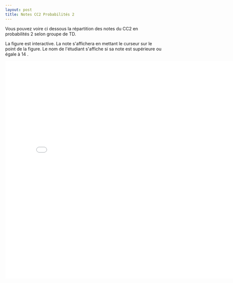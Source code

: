 ```yaml
---
layout: post
title: Notes CC2 Probabilités 2
---
```


Vous pouvez voire ci dessous la répartition des notes du CC2 en probabilités 2 selon groupe de TD. 

La figure est interactive. La note s'affichera en mettant le curseur sur le point de la figure. Le nom de l'étudiant s'affiche si sa note est supérieure ou égale à 14 <i class="fa fa-smile-o" style="color:#00B4A1" aria-hidden="true"></i>. 



<iframe src="./notes_CC2.html" style="border:none;width:800px;height:700px;"></iframe>

